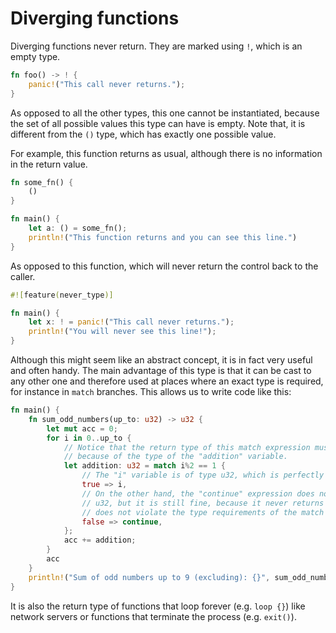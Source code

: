 # Diverging functions

Diverging functions never return. They are marked using `!`, which is an empty type.

```rust
fn foo() -> ! {
    panic!("This call never returns.");
}
```

As opposed to all the other types, this one cannot be instantiated, because the
set of all possible values this type can have is empty. Note that, it is
different from the `()` type, which has exactly one possible value.

For example, this function returns as usual, although there is no information
in the return value.

```rust
fn some_fn() {
    ()
}

fn main() {
    let a: () = some_fn();
    println!("This function returns and you can see this line.")
}
```

As opposed to this function, which will never return the control back to the caller.

```rust
#![feature(never_type)]

fn main() {
    let x: ! = panic!("This call never returns.");
    println!("You will never see this line!");
}
```

Although this might seem like an abstract concept, it is in fact very useful and
often handy. The main advantage of this type is that it can be cast to any other
one and therefore used at places where an exact type is required, for instance
in `match` branches. This allows us to write code like this:

```rust
fn main() {
    fn sum_odd_numbers(up_to: u32) -> u32 {
        let mut acc = 0;
        for i in 0..up_to {
            // Notice that the return type of this match expression must be u32
            // because of the type of the "addition" variable.
            let addition: u32 = match i%2 == 1 {
                // The "i" variable is of type u32, which is perfectly fine.
                true => i,
                // On the other hand, the "continue" expression does not return
                // u32, but it is still fine, because it never returns and therefore
                // does not violate the type requirements of the match expression.
                false => continue,
            };
            acc += addition;
        }
        acc
    }
    println!("Sum of odd numbers up to 9 (excluding): {}", sum_odd_numbers(9));
}
```

It is also the return type of functions that loop forever (e.g. `loop {}`) like
network servers or functions that terminate the process (e.g. `exit()`).
